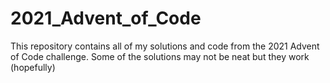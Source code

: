 # 2021_Advent_of_Code
This repository contains all of my solutions and code from the 2021 Advent of Code challenge. Some of the solutions may not be neat but they work (hopefully)
